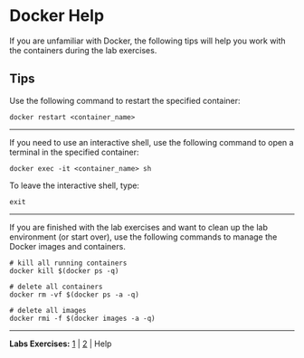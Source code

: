 # Docker Help
If you are unfamiliar with Docker, the following tips will help you work with the containers during the lab exercises.

## Tips
Use the following command to restart the specified container:
```
docker restart <container_name>
```
---
If you need to use an interactive shell, use the following command to open a terminal in the specified container:
```
docker exec -it <container_name> sh
```
To leave the interactive shell, type:
```
exit
```

---
If you are finished with the lab exercises and want to clean up the lab environment (or start over), use the following commands to manage the Docker images and containers.
```
# kill all running containers
docker kill $(docker ps -q)

# delete all containers
docker rm -vf $(docker ps -a -q)

# delete all images
docker rmi -f $(docker images -a -q)
```

---
**Labs Exercises:** [1](Lab1.md) | [2](Lab2.md) | Help